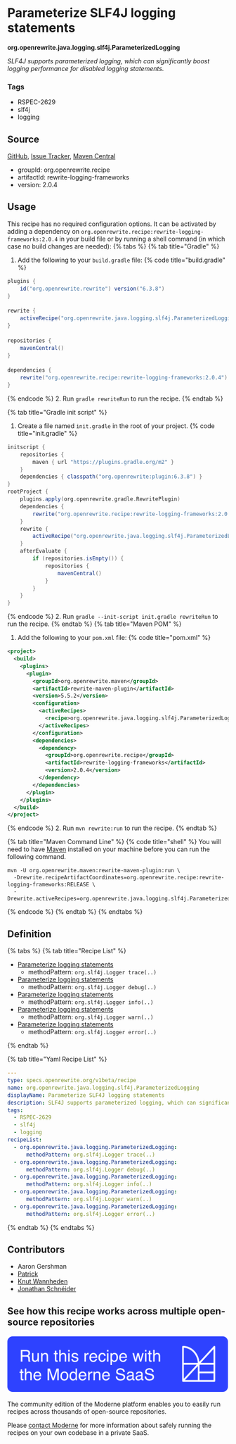 # Parameterize SLF4J logging statements

**org.openrewrite.java.logging.slf4j.ParameterizedLogging**

_SLF4J supports parameterized logging, which can significantly boost logging performance for disabled logging statements._

### Tags

* RSPEC-2629
* slf4j
* logging

## Source

[GitHub](https://github.com/openrewrite/rewrite-logging-frameworks/blob/main/src/main/resources/META-INF/rewrite/slf4j.yml), [Issue Tracker](https://github.com/openrewrite/rewrite-logging-frameworks/issues), [Maven Central](https://central.sonatype.com/artifact/org.openrewrite.recipe/rewrite-logging-frameworks/2.0.4/jar)

* groupId: org.openrewrite.recipe
* artifactId: rewrite-logging-frameworks
* version: 2.0.4


## Usage

This recipe has no required configuration options. It can be activated by adding a dependency on `org.openrewrite.recipe:rewrite-logging-frameworks:2.0.4` in your build file or by running a shell command (in which case no build changes are needed): 
{% tabs %}
{% tab title="Gradle" %}
1. Add the following to your `build.gradle` file:
{% code title="build.gradle" %}
```groovy
plugins {
    id("org.openrewrite.rewrite") version("6.3.8")
}

rewrite {
    activeRecipe("org.openrewrite.java.logging.slf4j.ParameterizedLogging")
}

repositories {
    mavenCentral()
}

dependencies {
    rewrite("org.openrewrite.recipe:rewrite-logging-frameworks:2.0.4")
}
```
{% endcode %}
2. Run `gradle rewriteRun` to run the recipe.
{% endtab %}

{% tab title="Gradle init script" %}
1. Create a file named `init.gradle` in the root of your project.
{% code title="init.gradle" %}
```groovy
initscript {
    repositories {
        maven { url "https://plugins.gradle.org/m2" }
    }
    dependencies { classpath("org.openrewrite:plugin:6.3.8") }
}
rootProject {
    plugins.apply(org.openrewrite.gradle.RewritePlugin)
    dependencies {
        rewrite("org.openrewrite.recipe:rewrite-logging-frameworks:2.0.4")
    }
    rewrite {
        activeRecipe("org.openrewrite.java.logging.slf4j.ParameterizedLogging")
    }
    afterEvaluate {
        if (repositories.isEmpty()) {
            repositories {
                mavenCentral()
            }
        }
    }
}
```
{% endcode %}
2. Run `gradle --init-script init.gradle rewriteRun` to run the recipe.
{% endtab %}
{% tab title="Maven POM" %}
1. Add the following to your `pom.xml` file:
{% code title="pom.xml" %}
```xml
<project>
  <build>
    <plugins>
      <plugin>
        <groupId>org.openrewrite.maven</groupId>
        <artifactId>rewrite-maven-plugin</artifactId>
        <version>5.5.2</version>
        <configuration>
          <activeRecipes>
            <recipe>org.openrewrite.java.logging.slf4j.ParameterizedLogging</recipe>
          </activeRecipes>
        </configuration>
        <dependencies>
          <dependency>
            <groupId>org.openrewrite.recipe</groupId>
            <artifactId>rewrite-logging-frameworks</artifactId>
            <version>2.0.4</version>
          </dependency>
        </dependencies>
      </plugin>
    </plugins>
  </build>
</project>
```
{% endcode %}
2. Run `mvn rewrite:run` to run the recipe.
{% endtab %}

{% tab title="Maven Command Line" %}
{% code title="shell" %}
You will need to have [Maven](https://maven.apache.org/download.cgi) installed on your machine before you can run the following command.

```shell
mvn -U org.openrewrite.maven:rewrite-maven-plugin:run \
  -Drewrite.recipeArtifactCoordinates=org.openrewrite.recipe:rewrite-logging-frameworks:RELEASE \
  -Drewrite.activeRecipes=org.openrewrite.java.logging.slf4j.ParameterizedLogging
```
{% endcode %}
{% endtab %}
{% endtabs %}

## Definition

{% tabs %}
{% tab title="Recipe List" %}
* [Parameterize logging statements](../../../java/logging/parameterizedlogging.md)
  * methodPattern: `org.slf4j.Logger trace(..)`
* [Parameterize logging statements](../../../java/logging/parameterizedlogging.md)
  * methodPattern: `org.slf4j.Logger debug(..)`
* [Parameterize logging statements](../../../java/logging/parameterizedlogging.md)
  * methodPattern: `org.slf4j.Logger info(..)`
* [Parameterize logging statements](../../../java/logging/parameterizedlogging.md)
  * methodPattern: `org.slf4j.Logger warn(..)`
* [Parameterize logging statements](../../../java/logging/parameterizedlogging.md)
  * methodPattern: `org.slf4j.Logger error(..)`

{% endtab %}

{% tab title="Yaml Recipe List" %}
```yaml
---
type: specs.openrewrite.org/v1beta/recipe
name: org.openrewrite.java.logging.slf4j.ParameterizedLogging
displayName: Parameterize SLF4J logging statements
description: SLF4J supports parameterized logging, which can significantly boost logging performance for disabled logging statements.
tags:
  - RSPEC-2629
  - slf4j
  - logging
recipeList:
  - org.openrewrite.java.logging.ParameterizedLogging:
      methodPattern: org.slf4j.Logger trace(..)
  - org.openrewrite.java.logging.ParameterizedLogging:
      methodPattern: org.slf4j.Logger debug(..)
  - org.openrewrite.java.logging.ParameterizedLogging:
      methodPattern: org.slf4j.Logger info(..)
  - org.openrewrite.java.logging.ParameterizedLogging:
      methodPattern: org.slf4j.Logger warn(..)
  - org.openrewrite.java.logging.ParameterizedLogging:
      methodPattern: org.slf4j.Logger error(..)

```
{% endtab %}
{% endtabs %}

## Contributors
* Aaron Gershman
* [Patrick](mailto:patway99@gmail.com)
* [Knut Wannheden](mailto:knut@moderne.io)
* [Jonathan Schnéider](mailto:jkschneider@gmail.com)


## See how this recipe works across multiple open-source repositories

[![Moderne Link Image](/.gitbook/assets/ModerneRecipeButton.png)](https://app.moderne.io/recipes/org.openrewrite.java.logging.slf4j.ParameterizedLogging)

The community edition of the Moderne platform enables you to easily run recipes across thousands of open-source repositories.

Please [contact Moderne](https://moderne.io/product) for more information about safely running the recipes on your own codebase in a private SaaS.
